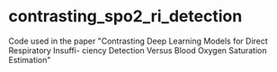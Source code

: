 # contrasting_spo2_ri_detection
Code used in the paper "Contrasting Deep Learning Models for Direct Respiratory Insuffi- ciency Detection Versus Blood Oxygen Saturation Estimation"
